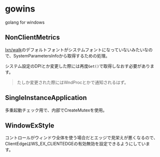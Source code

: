 # gowins
golang for windows


## NonClientMetrics

[lxn/walk](https://github.com/lxn/walk)のデフォルトフォントがシステムフォントになっていないみたいなので、SystemParametersInfoから取得するための処理。

システム設定のDPIとか変更した際には再度`Get()`で取得しなおす必要があります。

> たしか変更された際にはWndProcとかで通知されるはず。


## SingleInstanceApplication

多重起動チェック用で、内部でCreateMutexを使用。


## WindowExStyle

コントロールがウィンドウ全体を使う場合だとエッジで見栄えが悪くなるので、
ClientEdgeはWS_EX_CLIENTEDGEの有効無効を設定できるようにしています。

